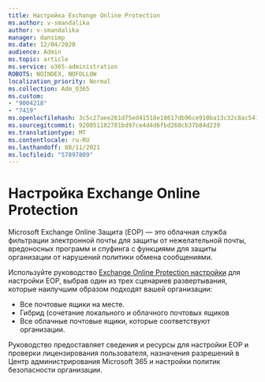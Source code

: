 ```yaml
---
title: Настройка Exchange Online Protection
ms.author: v-smandalika
author: v-smandalika
manager: dansimp
ms.date: 12/04/2020
audience: Admin
ms.topic: article
ms.service: o365-administration
ROBOTS: NOINDEX, NOFOLLOW
localization_priority: Normal
ms.collection: Adm_O365
ms.custom:
- "9004218"
- "7419"
ms.openlocfilehash: 3c5c27aee261d75ed41518e18617db96ce910ba13c32c8ac541a5ee81522ebea
ms.sourcegitcommit: 920051182781bd97ce4d4d6fbd268cb37b84d239
ms.translationtype: MT
ms.contentlocale: ru-RU
ms.lasthandoff: 08/11/2021
ms.locfileid: "57897809"
---
```

# <a name="set-up-exchange-online-protection"></a>Настройка Exchange Online Protection

Microsoft Exchange Online Защита (EOP) — это облачная служба фильтрации электронной почты для защиты от нежелательной почты, вредоносных программ и спуфинга с функциями для защиты организации от нарушений политики обмена сообщениями.

Используйте руководство [Exchange Online Protection настройки](https://admin.microsoft.com/adminportal/home?#/modernonboarding/setupexchangeonlineprotection) для настройки EOP, выбрав один из трех сценариев развертывания, которые наилучшим образом подходят вашей организации:

- Все почтовые ящики на месте.
- Гибрид (сочетание локального и облачного почтовых ящиков
- Все облачные почтовые ящики, которые соответствуют организации.

Руководство предоставляет сведения и ресурсы для настройки EOP и проверки лицензирования пользователя, назначения разрешений в Центр администрирования Microsoft 365 и настройки политик безопасности организации.

